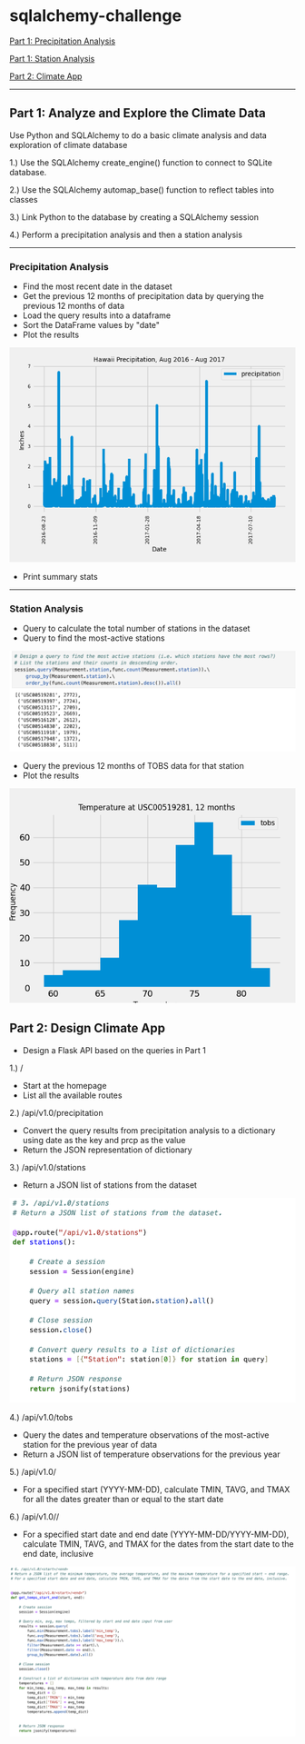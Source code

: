# sqlalchemy-challenge

[Part 1: Precipitation Analysis](README.md#precipitation-analysis)

[Part 1: Station Analysis](README.md#station-analysis)

[Part 2: Climate App](README.md#part-2-design-climate-app)

---

## Part 1: Analyze and Explore the Climate Data

Use Python and SQLAlchemy to do a basic climate analysis and data exploration of climate database
  
1.) Use the SQLAlchemy create_engine() function to connect to SQLite database.

2.) Use the SQLAlchemy automap_base() function to reflect tables into classes

3.) Link Python to the database by creating a SQLAlchemy session

4.) Perform a precipitation analysis and then a station analysis

---

### Precipitation Analysis

- Find the most recent date in the dataset
- Get the previous 12 months of precipitation data by querying the previous 12 months of data
- Load the query results into a dataframe
- Sort the DataFrame values by "date"
- Plot the results

![Precipitation](https://github.com/caitlin-hartley/sqlalchemy-challenge/blob/main/output/precipitation.png)

- Print summary stats
  
---

### Station Analysis

- Query to calculate the total number of stations in the dataset
- Query to find the most-active stations

![Query](https://github.com/caitlin-hartley/sqlalchemy-challenge/blob/main/output/example_query.png)

- Query the previous 12 months of TOBS data for that station
- Plot the results

![Station](https://github.com/caitlin-hartley/sqlalchemy-challenge/blob/main/output/station.png)


## Part 2: Design Climate App

- Design a Flask API based on the queries in Part 1

1.) /
- Start at the homepage
- List all the available routes

2.) /api/v1.0/precipitation
- Convert the query results from precipitation analysis to a dictionary using date as the key and prcp as the value
- Return the JSON representation of dictionary

3.) /api/v1.0/stations
- Return a JSON list of stations from the dataset
  
![3](https://github.com/caitlin-hartley/sqlalchemy-challenge/blob/main/output/route_3.png)

4.) /api/v1.0/tobs
- Query the dates and temperature observations of the most-active station for the previous year of data
- Return a JSON list of temperature observations for the previous year

5.) /api/v1.0/<start>
- For a specified start (YYYY-MM-DD), calculate TMIN, TAVG, and TMAX for all the dates greater than or equal to the start date

6.) /api/v1.0/<start>/<end>
- For a specified start date and end date (YYYY-MM-DD/YYYY-MM-DD), calculate TMIN, TAVG, and TMAX for the dates from the start date to the end date, inclusive

![6](https://github.com/caitlin-hartley/sqlalchemy-challenge/blob/main/output/route_6.png)
